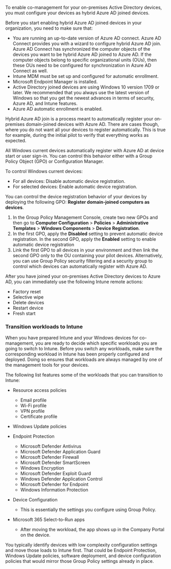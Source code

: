 To enable co-management for your on-premises Active Directory devices, you must configure your devices as hybrid Azure AD joined devices.

Before you start enabling hybrid Azure AD joined devices in your organization, you need to make sure that:

 -  You are running an up-to-date version of Azure AD connect. Azure AD Connect provides you with a wizard to configure hybrid Azure AD join. Azure AD Connect has synchronized the computer objects of the devices you want to be hybrid Azure AD joined to Azure AD. If the computer objects belong to specific organizational units (OUs), then these OUs need to be configured for synchronization in Azure AD Connect as well.
 -  Intune MDM must be set up and configured for automatic enrollment.
 -  Microsoft Endpoint Manager is installed.
 -  Active Directory joined devices are using Windows 10 version 1709 or later. We recommended that you always use the latest version of Windows so that you get the newest advances in terms of security, Azure AD, and Intune features.
 -  Azure AD automatic enrollment is enabled.

Hybrid Azure AD join is a process meant to automatically register your on-premises domain-joined devices with Azure AD. There are cases though, where you do not want all your devices to register automatically. This is true for example, during the initial pilot to verify that everything works as expected.

All Windows current devices automatically register with Azure AD at device start or user sign-in. You can control this behavior either with a Group Policy Object (GPO) or Configuration Manager.

To control Windows current devices:

 -  For all devices: Disable automatic device registration.
 -  For selected devices: Enable automatic device registration.

You can control the device registration behavior of your devices by deploying the following GPO: **Register domain-joined computers as devices**.

1.  In the Group Policy Management Console, create two new GPOs and then go to **Computer Configuration** > **Policies** > **Administrative Templates** > **Windows Components** > **Device Registration**.
2.  In the first GPO, apply the **Disabled** setting to prevent automatic device registration. In the second GPO, apply the **Enabled** setting to enable automatic device registration
3.  Link the first GPO to all devices in your environment and then link the second GPO only to the OU containing your pilot devices. Alternatively, you can use Group Policy security filtering and a security group to control which devices can automatically register with Azure AD.

After you have joined your on-premises Active Directory devices to Azure AD, you can immediately use the following Intune remote actions:

 -  Factory reset
 -  Selective wipe
 -  Delete devices
 -  Restart device
 -  Fresh start

### Transition workloads to Intune

When you have prepared Intune and your Windows devices for co-management, you are ready to decide which specific workloads you are going to switch to Intune. Before you switch any workloads, make sure the corresponding workload in Intune has been properly configured and deployed. Doing so ensures that workloads are always managed by one of the management tools for your devices.

The following list features some of the workloads that you can transition to Intune:

 -  Resource access policies
    
     -  Email profile
     -  Wi-Fi profile
     -  VPN profile
     -  Certificate profile
 -  Windows Update policies
 -  Endpoint Protection
    
     -  Microsoft Defender Antivirus
     -  Microsoft Defender Application Guard
     -  Microsoft Defender Firewall
     -  Microsoft Defender SmartScreen
     -  Windows Encryption
     -  Microsoft Defender Exploit Guard
     -  Windows Defender Application Control
     -  Microsoft Defender for Endpoint
     -  Windows Information Protection
 -  Device Configuration
    
     -  This is essentially the settings you configure using Group Policy.
 -  Microsoft 365 Select-to-Run apps
    
     -  After moving the workload, the app shows up in the Company Portal on the device.

You typically identify devices with low complexity configuration settings and move those loads to Intune first. That could be Endpoint Protection, Windows Update policies, software deployment, and device configuration policies that would mirror those Group Policy settings already in place.
